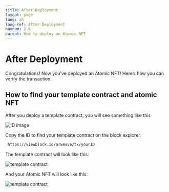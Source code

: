 ```yaml
---
title: After Deployment
layout: page
lang: zh
lang-ref: After-Deployment
navnum: 2.6
parent: How to deploy an Atomic NFT
---
```


# After Deployment

Congratulations! Now you’ve deployed an Atomic NFT! Here’s how you can verify the transaction.

## How to find your template contract and atomic NFT

After you deploy a template contract, you will see something like this

![ID image](/assets/images/templateID.png)

Copy the ID to find your template contract on the block explorer.

```bash
 https://viewblock.io/arweave/tx/yourID
```

The template contract will look like this:

![template contract](/assets/images/contract-template.png)

And your Atomic NFT will look like this:

![template contract](/assets/images/Atomic-NFT.png)

